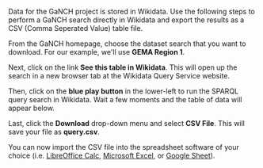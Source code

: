 Data for the GaNCH project is stored in Wikidata.  Use the following steps to perform a GaNCH search directly in Wikidata and export the results as a CSV (Comma Seperated Value) table file.

From the GaNCH homepage, choose the dataset search that you want to download.  For our example, we'll use **GEMA Region 1**.

Next, click on the link **See this table in Wikidata**.  This will open up the search in a new browser tab at the Wikidata Query Service website.

Then, click on the **blue play button** in the lower-left to run the SPARQL query search in Wikidata.  Wait a few moments and the table of data will appear below.

Last, click the **Download** drop-down menu and select **CSV File**.  This will save your file as **query.csv**.

You can now import the CSV file into the spreadsheet software of your choice (i.e. [LibreOffice Calc](https://help.libreoffice.org/6.4/en-US/text/scalc/guide/csv_files.html), [Microsoft Excel](https://support.microsoft.com/en-us/office/import-or-export-text-txt-or-csv-files-5250ac4c-663c-47ce-937b-339e391393ba), or [Google Sheet](https://support.google.com/docs/answer/40608)).